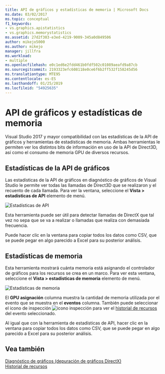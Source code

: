 ```yaml
---
title: API de gráficos y estadísticas de memoria | Microsoft Docs
ms.date: 03/02/2017
ms.topic: conceptual
f1_keywords:
- vs.graphics.apistatistics
- vs.graphics.memorystatistics
ms.assetid: 27d2f303-e3ed-4219-9009-345a0d849506
author: mikejo5000
ms.author: mikejo
manager: jillfra
ms.workload:
- multiple
ms.openlocfilehash: e0c1ed6e2fdd461b0fdf502c01089aeafd9a87cb
ms.sourcegitcommit: 2193323efc608118e0ce6f6b2ff532f158245d56
ms.translationtype: MTE95
ms.contentlocale: es-ES
ms.lasthandoff: 01/25/2019
ms.locfileid: "54925635"
---
```

# <a name="graphics-api-and-memory-statistics"></a>API de gráficos y estadísticas de memoria
<!-- VERSIONLESS --> Visual Studio 2017 y mayor compatibilidad con las estadísticas de la API de gráficos y herramientas de estadísticas de memoria.  Ambas herramientas le permiten ver los distintos bits de información en uso de la API de Direct3D, así como el consumo de memoria GPU de diversos recursos.

## <a name="graphics-api-statistics"></a>Estadísticas de la API de gráficos
Las estadísticas de la API de gráficos en diagnóstico de gráficos de Visual Studio le permite ver todas las llamadas de Direct3D que se realizaron y el recuento de cada llamada.  Para ver la ventana, seleccione el **Vista > estadísticas de API** elemento de menú.

![Estadísticas de API](media/gfx_diag_api_statistics.png)

Esta herramienta puede ser útil para detectar llamadas de DirectX que tal vez no sepa que se va a realizar o llamadas que realiza con demasiada frecuencia.

Puede hacer clic en la ventana para copiar todos los datos como CSV, que se puede pegar en algo parecido a Excel para su posterior análisis.

## <a name="memory-statistics"></a>Estadísticas de memoria
Esta herramienta mostrará cuánta memoria está asignando el controlador de gráficos para los recursos se crea en un marco.  Para ver esta ventana, seleccione el **Vista > estadísticas de memoria** elemento de menú.

![Estadísticas de memoria](media/gfx_diag_memory_statistics.png)

El **GPU asignación** columna muestra la cantidad de memoria utilizada por el evento que se muestra en el **eventos** columna.  También puede seleccionar el icono de inspección ![icono inspección](media/gfx_watch.png) para ver el [historial de recursos](graphics-event-list.md#resource-history) del evento seleccionado.

Al igual que con la herramienta de estadísticas de API, hacer clic en la ventana para copiar todos los datos como CSV, que se puede pegar en algo parecido a Excel para su posterior análisis.

## <a name="see-also"></a>Vea también  
[Diagnóstico de gráficos (depuración de gráficos DirectX)](visual-studio-graphics-diagnostics.md)   
[Historial de recursos](graphics-event-list.md#resource-history)
<!-- /VERSIONLESS -->